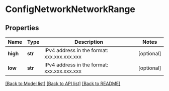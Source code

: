 # ConfigNetworkNetworkRange

## Properties
Name | Type | Description | Notes
------------ | ------------- | ------------- | -------------
**high** | **str** | IPv4 address in the format: xxx.xxx.xxx.xxx | [optional] 
**low** | **str** | IPv4 address in the format: xxx.xxx.xxx.xxx | [optional] 

[[Back to Model list]](../README.md#documentation-for-models) [[Back to API list]](../README.md#documentation-for-api-endpoints) [[Back to README]](../README.md)


